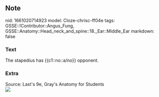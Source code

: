 ## Note
nid: 1661020714923
model: Cloze-chrisc-ff04e
tags: GSSE::!Contributor::Angus_Fung, GSSE::Anatomy::Head_neck_and_spine::18._Ear::Middle_Ear
markdown: false

### Text
The stapedius has {{c1::no::a/no}} opponent.

### Extra
<div>
  Source: Last's 9e, Gray's Anatomy for Students
</div><img src=
"paste-2943b2964799d7376e3916542132def53a008732.jpg">
